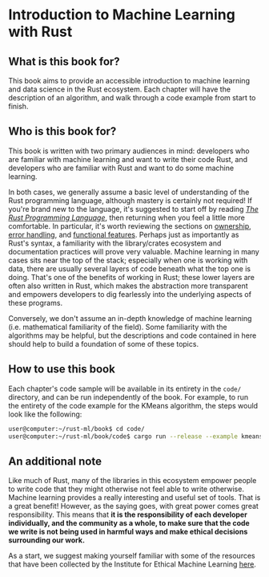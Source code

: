 # Introduction to Machine Learning with Rust

## What is this book for?

This book aims to provide an accessible introduction to machine learning and data science in the Rust ecosystem. Each chapter will have the description of an algorithm, and walk through a code example from start to finish.

## Who is this book for?

This book is written with two primary audiences in mind: developers who are familiar with machine learning and want to write their code Rust, and developers who are familiar with Rust and want to do some machine learning. 

In both cases, we generally assume a basic level of understanding of the Rust programming language, although mastery is certainly not required! If you're brand new to the language, it's suggested to start off by reading [*The Rust Programming Language*](https://doc.rust-lang.org/book/), then returning when you feel a little more comfortable. In particular, it's worth reviewing the sections on [ownership](https://doc.rust-lang.org/book/ch04-00-understanding-ownership.html), [error handling](https://doc.rust-lang.org/book/ch09-00-error-handling.html), and [functional features](https://doc.rust-lang.org/book/ch13-00-functional-features.html). Perhaps just as importantly as Rust's syntax, a familiarity with the library/crates ecosystem and documentation practices will prove very valuable. Machine learning in many cases sits near the top of the stack; especially when one is working with data, there are usually several layers of code beneath what the top one is doing. That's one of the benefits of working in Rust; these lower layers are often also written in Rust, which makes the abstraction more transparent and empowers developers to dig fearlessly into the underlying aspects of these programs.

Conversely, we don't assume an in-depth knowledge of machine learning (i.e. mathematical familiarity of the field). Some familiarity with the algorithms may be helpful, but the descriptions and code contained in here should help to build a foundation of some of these topics.  

## How to use this book

Each chapter's code sample will be available in its entirety in the `code/` directory, and can be run independently of the book. For example, to run the entirety of the code example for the KMeans algorithm, the steps would look like the following:
```bash
user@computer:~/rust-ml/book$ cd code/
user@computer:~/rust-ml/book/code$ cargo run --release --example kmeans
```

## An additional note

Like much of Rust, many of the libraries in this ecosystem empower people to write code that they might otherwise not feel able to write otherwise. Machine learning provides a really interesting and useful set of tools. That is a great benefit! However, as the saying goes, with great power comes great responsibility. This means that **it is the responsibility of each developer individually, and the community as a whole, to make sure that the code we write is not being used in harmful ways and make ethical decisions surrounding our work.**

As a start, we suggest making yourself familiar with some of the resources that have been collected by the Institute for Ethical Machine Learning [here](https://github.com/EthicalML/awesome-artificial-intelligence-guidelines). 

